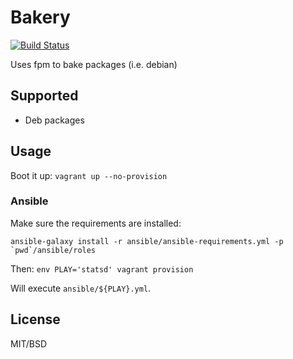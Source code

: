 # Bakery

 [![Build Status](https://travis-ci.org/balanced-ops/bakery.svg?branch=master)](https://travis-ci.org/balanced-ops/bakery)

Uses fpm to bake packages (i.e. debian)

## Supported

- Deb packages

## Usage

Boot it up: `vagrant up --no-provision`

### Ansible

Make sure the requirements are installed:

    ansible-galaxy install -r ansible/ansible-requirements.yml -p `pwd`/ansible/roles

Then: `env PLAY='statsd' vagrant provision`

Will execute `ansible/${PLAY}.yml`.

## License

MIT/BSD
